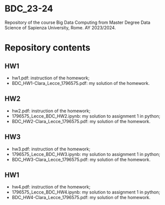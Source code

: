 # BDC_23-24
Repository of the course Big Data Computing from Master Degree Data Science of Sapienza University, Rome. AY 2023/2024.

# Repository contents

## HW1
- hw1.pdf: instruction of the homework;
- BDC_HW1-Clara_Lecce_1796575.pdf: my solution of the homework.

## HW2
- hw2.pdf: instruction of the homework;
- 1796575_Lecce_BDC_HW2.ipynb: my solution to assignment 1 in python;
- BDC_HW2-Clara_Lecce_1796575.pdf: my solution of the homework.

## HW3
- hw3.pdf: instruction of the homework;
- 1796575_Lecce_BDC_HW3.ipynb: my solution to assignment 1 in python;
- BDC_HW3-Clara_Lecce_1796575.pdf: my solution of the homework.

## HW1
- hw4.pdf: instruction of the homework;
- 1796575_Lecce_BDC_HW4.ipynb: my solution to assignment 1 in python;
- BDC_HW4-Clara_Lecce_1796575.pdf: my solution of the homework.
